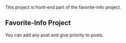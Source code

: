 This project is front-end part of the favorite-info project.
## Favorite-Info Project
You can add any post and give priority to posts.
